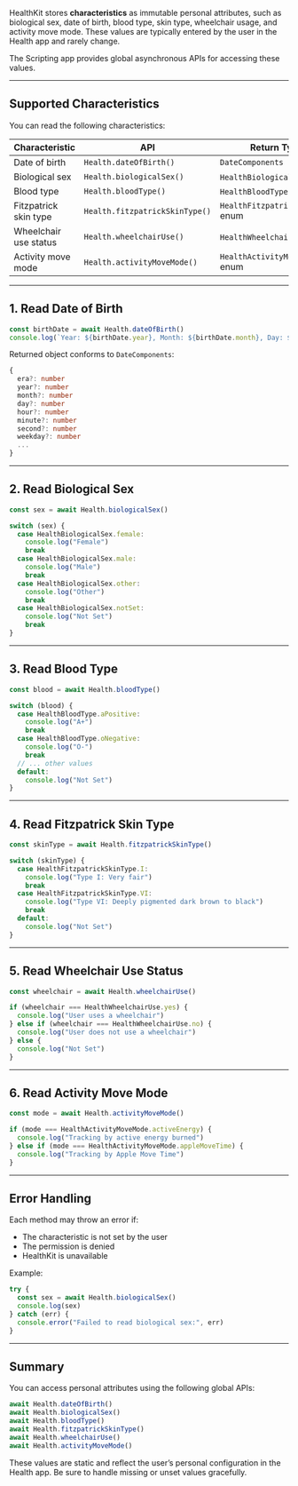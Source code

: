 HealthKit stores **characteristics** as immutable personal attributes, such as biological sex, date of birth, blood type, skin type, wheelchair usage, and activity move mode. These values are typically entered by the user in the Health app and rarely change.

The Scripting app provides global asynchronous APIs for accessing these values.

---

## Supported Characteristics

You can read the following characteristics:

| Characteristic        | API                            | Return Type                      |
| --------------------- | ------------------------------ | -------------------------------- |
| Date of birth         | `Health.dateOfBirth()`         | `DateComponents`                 |
| Biological sex        | `Health.biologicalSex()`       | `HealthBiologicalSex` enum       |
| Blood type            | `Health.bloodType()`           | `HealthBloodType` enum           |
| Fitzpatrick skin type | `Health.fitzpatrickSkinType()` | `HealthFitzpatrickSkinType` enum |
| Wheelchair use status | `Health.wheelchairUse()`       | `HealthWheelchairUse` enum       |
| Activity move mode    | `Health.activityMoveMode()`    | `HealthActivityMoveMode` enum    |

---

## 1. Read Date of Birth

```ts
const birthDate = await Health.dateOfBirth()
console.log(`Year: ${birthDate.year}, Month: ${birthDate.month}, Day: ${birthDate.day}`)
```

Returned object conforms to `DateComponents`:

```ts
{
  era?: number
  year?: number
  month?: number
  day?: number
  hour?: number
  minute?: number
  second?: number
  weekday?: number
  ...
}
```

---

## 2. Read Biological Sex

```ts
const sex = await Health.biologicalSex()

switch (sex) {
  case HealthBiologicalSex.female:
    console.log("Female")
    break
  case HealthBiologicalSex.male:
    console.log("Male")
    break
  case HealthBiologicalSex.other:
    console.log("Other")
    break
  case HealthBiologicalSex.notSet:
    console.log("Not Set")
    break
}
```

---

## 3. Read Blood Type

```ts
const blood = await Health.bloodType()

switch (blood) {
  case HealthBloodType.aPositive:
    console.log("A+")
    break
  case HealthBloodType.oNegative:
    console.log("O-")
    break
  // ... other values
  default:
    console.log("Not Set")
}
```

---

## 4. Read Fitzpatrick Skin Type

```ts
const skinType = await Health.fitzpatrickSkinType()

switch (skinType) {
  case HealthFitzpatrickSkinType.I:
    console.log("Type I: Very fair")
    break
  case HealthFitzpatrickSkinType.VI:
    console.log("Type VI: Deeply pigmented dark brown to black")
    break
  default:
    console.log("Not Set")
}
```

---

## 5. Read Wheelchair Use Status

```ts
const wheelchair = await Health.wheelchairUse()

if (wheelchair === HealthWheelchairUse.yes) {
  console.log("User uses a wheelchair")
} else if (wheelchair === HealthWheelchairUse.no) {
  console.log("User does not use a wheelchair")
} else {
  console.log("Not Set")
}
```

---

## 6. Read Activity Move Mode

```ts
const mode = await Health.activityMoveMode()

if (mode === HealthActivityMoveMode.activeEnergy) {
  console.log("Tracking by active energy burned")
} else if (mode === HealthActivityMoveMode.appleMoveTime) {
  console.log("Tracking by Apple Move Time")
}
```

---

## Error Handling

Each method may throw an error if:

* The characteristic is not set by the user
* The permission is denied
* HealthKit is unavailable

Example:

```ts
try {
  const sex = await Health.biologicalSex()
  console.log(sex)
} catch (err) {
  console.error("Failed to read biological sex:", err)
}
```

---

## Summary

You can access personal attributes using the following global APIs:

```ts
await Health.dateOfBirth()
await Health.biologicalSex()
await Health.bloodType()
await Health.fitzpatrickSkinType()
await Health.wheelchairUse()
await Health.activityMoveMode()
```

These values are static and reflect the user’s personal configuration in the Health app. Be sure to handle missing or unset values gracefully.
